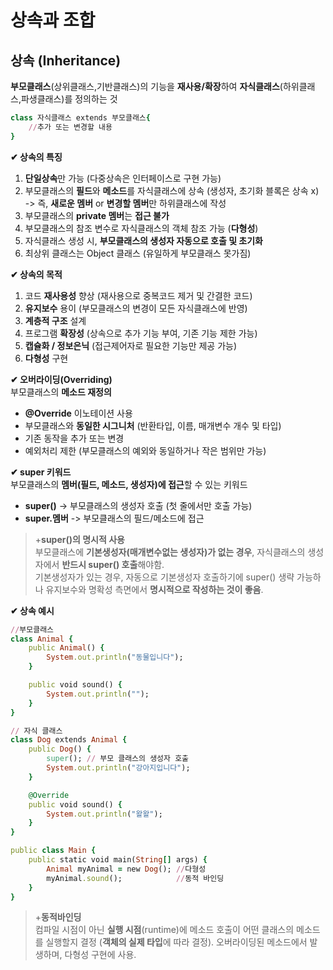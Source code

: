 # **상속과 조합**
## 상속 (Inheritance)
**부모클래스**(상위클래스,기반클래스)의 기능을 **재사용/확장**하여 **자식클래스**(하위클래스,파생클래스)를 정의하는 것 
    
```ruby
class 자식클래스 extends 부모클래스{
    //추가 또는 변경할 내용
}
```
**✔ 상속의 특징**   
1. **단일상속**만 가능 (다중상속은 인터페이스로 구현 가능)
2. 부모클래스의 **필드**와 **메소드**를 자식클래스에 상속 (생성자, 초기화 블록은 상속 x)  
-> 즉, **새로운 멤버** or **변경할 멤버**만 하위클래스에 작성 
3. 부모클래스의 **private 멤버**는 **접근 불가**
4. 부모클래스의 참조 변수로 자식클래스의 객체 참조 가능 (**다형성**)
5. 자식클래스 생성 시, **부모클래스의 생성자 자동으로 호출 및 초기화** 
6. 최상위 클래스는 Object 클래스 (유일하게 부모클래스 못가짐)

**✔ 상속의 목적**
1. 코드 **재사용성** 향상 (재사용으로 중복코드 제거 및 간결한 코드) 
2. **유지보수** 용이 (부모클래스의 변경이 모든 자식클래스에 반영)
3. **계층적 구조** 설계
4. 프로그램 **확장성** (상속으로 추가 기능 부여, 기존 기능 제한 가능)
5. **캡슐화 / 정보은닉** (접근제어자로 필요한 기능만 제공 가능)
6. **다형성** 구현

**✔ 오버라이딩(Overriding)**  
부모클래스의 **메소드 재정의**   
- **@Override** 이노테이션 사용 
- 부모클래스와 **동일한 시그니처** (반환타입, 이름, 매개변수 개수 및 타입)
- 기존 동작을 추가 또는 변경 
- 예외처리 제한 (부모클래스의 예외와 동일하거나 작은 범위만 가능)

**✔ super 키워드**  
부모클래스의 **멤버(필드, 메소드, 생성자)에 접근**할 수 있는 키워드
- **super()** -> 부모클래스의 생성자 호출 (첫 줄에서만 호출 가능)
- **super.멤버** -> 부모클래스의 필드/메소드에 접근
>+**super()의 명시적 사용**  
부모클래스에 **기본생성자(매개변수없는 생성자)가 없는 경우**,
자식클래스의 생성자에서 **반드시 super() 호출**해야함.  
기본생성자가 있는 경우, 자동으로 기본생성자 호출하기에 super() 생략 가능하나 
유지보수와 명확성 측면에서 **명시적으로 작성하는 것이 좋음**.

**✔ 상속 예시** 
```ruby
//부모클래스
class Animal {
    public Animal() {
        System.out.println("동물입니다");
    }

    public void sound() {
        System.out.println("");
    }
}

// 자식 클래스
class Dog extends Animal {
    public Dog() {
        super(); // 부모 클래스의 생성자 호출
        System.out.println("강아지입니다");
    }

    @Override
    public void sound() {
        System.out.println("왈왈");
    }
}

public class Main {
    public static void main(String[] args) {
        Animal myAnimal = new Dog(); //다형성
        myAnimal.sound();            //동적 바인딩
    }
}
```
>+**동적바인딩**  
>컴파일 시점이 아닌 **실행 시점**(runtime)에 메소드 호출이 어떤 클래스의 메소드를 실행할지 결정 (**객체의 실제 타입**에 따라 결정). 오버라이딩된 메소드에서 발생하며, 다형성 구현에 사용.

